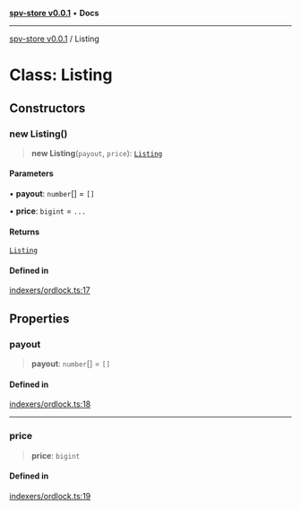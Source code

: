 [**spv-store v0.0.1**](../README.md) • **Docs**

***

[spv-store v0.0.1](../globals.md) / Listing

# Class: Listing

## Constructors

### new Listing()

> **new Listing**(`payout`, `price`): [`Listing`](Listing.md)

#### Parameters

• **payout**: `number`[] = `[]`

• **price**: `bigint` = `...`

#### Returns

[`Listing`](Listing.md)

#### Defined in

[indexers/ordlock.ts:17](https://github.com/shruggr/ts-casemod-spv/blob/68dc275688b04f6a33c5c6063e9fd70d6c8a63ef/src/indexers/ordlock.ts#L17)

## Properties

### payout

> **payout**: `number`[] = `[]`

#### Defined in

[indexers/ordlock.ts:18](https://github.com/shruggr/ts-casemod-spv/blob/68dc275688b04f6a33c5c6063e9fd70d6c8a63ef/src/indexers/ordlock.ts#L18)

***

### price

> **price**: `bigint`

#### Defined in

[indexers/ordlock.ts:19](https://github.com/shruggr/ts-casemod-spv/blob/68dc275688b04f6a33c5c6063e9fd70d6c8a63ef/src/indexers/ordlock.ts#L19)
